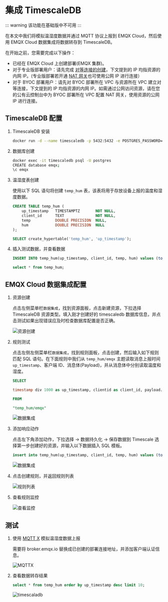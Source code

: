 # 集成 TimescaleDB

::: warning
该功能在基础版中不可用
:::

在本文中我们将模拟温湿度数据并通过 MQTT 协议上报到 EMQX Cloud，然后使用 EMQX Cloud 数据集成将数据转存到 TimescaleDB。

在开始之前，您需要完成以下操作：
* 已经在 EMQX Cloud 上创建部署(EMQX 集群)。
* 对于专业版部署用户：请先完成 [对等连接的创建](../deployments/vpc_peering.md)，下文提到的 IP 均指资源的内网 IP。(专业版部署若开通 [NAT 网关](../vas/nat-gateway.md)也可使用公网 IP 进行连接）
* 对于 BYOC 部署用户：请先对 BYOC 部署所在 VPC 与资源所在 VPC 建立对等连接，下文提到的 IP 均指资源的内网 IP。如需通过公网访问资源，请在您的公有云控制台中为 BYOC 部署所在 VPC 配置 NAT 网关，使用资源的公网 IP 进行连接。

## TimescaleDB 配置

1. TimescaleDB 安装
   ```bash
   docker run -d --name timescaledb -p 5432:5432 -e POSTGRES_PASSWORD=password timescale/timescaledb:1.7.4-pg12
   ```

2. 数据库创建
   ```bash
   docker exec -it timescaledb psql -U postgres
   CREATE database emqx;
   \c emqx
   ```

3. 温湿度表创建

   使用以下 SQL 语句将创建 `temp_hum` 表，该表将用于存放设备上报的温度和湿度数据。
   ```sql
   CREATE TABLE temp_hum (
       up_timestamp   TIMESTAMPTZ       NOT NULL,
       client_id      TEXT              NOT NULL,
       temp           DOUBLE PRECISION  NULL,
       hum            DOUBLE PRECISION  NULL
   );

   SELECT create_hypertable('temp_hum', 'up_timestamp');
   ```

4. 插入测试数据，并查看数据
   ```sql
   INSERT INTO temp_hum(up_timestamp, client_id, temp, hum) values (to_timestamp(1603963414), 'temp_hum-001', 19.1, 55);
   
   select * from temp_hum;
   ```
   
## EMQX Cloud 数据集成配置

1. 资源创建

   点击左侧菜单栏`数据集成`，找到资源面板，点击新建资源，下拉选择 TimescaleDB 资源类型。填入刚才创建好的 timescaledb 数据库信息，并点击测试如果出现错误应及时检查数据库配置是否正确。

   ![资源创建](./_assets/timescaledb_create_resource.png)

2. 规则测试
   
   点击左侧左侧菜单栏`数据集成`，找到规则面板，点击创建，然后输入如下规则匹配 SQL 语句。在下面规则中我们从 `temp_hum/emqx` 主题读取消息上报时间 `up_timestamp`、客户端 ID、消息体(Payload)，并从消息体中分别读取温度和湿度。
   
   ```sql
   SELECT 
   
   timestamp div 1000 as up_timestamp, clientid as client_id, payload.temp as temp, payload.hum as hum
   
   FROM
   
   "temp_hum/emqx"
   ```
   ![数据集成](./_assets/sql_test.png)

3. 添加响应动作

   点击左下角添加动作，下拉选择 → 数据持久化 → 保存数据到 Timescale 选择第一步创建好的资源，并输入以下数据插入 SQL 模板。

   ```sql
   insert into temp_hum(up_timestamp, client_id, temp, hum) values (to_timestamp(${up_timestamp}), ${client_id}, ${temp}, ${hum})
   ```
   ![数据集成](./_assets/timescaledb_action.png)

4. 点击创建规则，并返回规则列表

   ![规则列表](./_assets/view_rule_engine_timescaledb.png)


5. 查看规则监控

   ![查看监控](./_assets/view_monitor_timescaledb.png)
   

## 测试
1. 使用 [MQTT X](https://mqttx.app/) 模拟温湿度数据上报

   需要将 broker.emqx.io 替换成已创建的部署连接地址，并添加客户端认证信息。

   ![MQTTX](./_assets/mqttx_publish.png)
   
2. 查看数据转存结果

   ```sql
   select * from temp_hum order by up_timestamp desc limit 10;
   ```
   ![timescaladb](./_assets/timescaledb_query_result.png)
